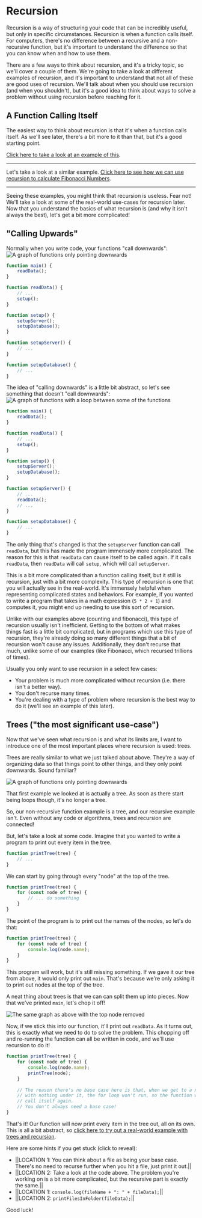 # Recursion

Recursion is a way of structuring your code that can be incredibly useful, but only in specific circumstances.
Recursion is when a function calls itself. For computers, there's no difference between a recursive and a non-recursive
function, but it's important to understand the difference so that you can know when and how to use them.

There are a few ways to think about recursion, and it's a tricky topic, so we'll cover a couple of them.
We're going to take a look at different examples of recursion, and it's important to understand that not all of these are
good uses of recursion. We'll talk about when you should use recursion (and when you shouldn't), but it's a good idea
to think about ways to solve a problem without using recursion before reaching for it.

## A Function Calling Itself

The easiest way to think about recursion is that it's when a function calls itself. As we'll see later, there's a bit
more to it than that, but it's a good starting point.

[Click here to take a look at an example of this](./counting.js).

---

Let's take a look at a similar example. [Click here to see how we can use recursion to calculate Fibonacci Numbers](./fibonacci.js).

---

Seeing these examples, you might think that recursion is useless. Fear not!
We'll take a look at some of the real-world use-cases for recursion later.
Now that you understand the basics of what recursion is (and why it isn't always the best), let's get a bit more complicated!

## "Calling Upwards"

Normally when you write code, your functions "call downwards":
![A graph of functions only pointing downwards](https://raw.githubusercontent.com/Cratecode/intro/eba39b4607ea1d3872c782c00f92756a9e933d9f/images/Recursion-Call-Down.svg)
```js
function main() {
    readData();
}

function readData() {
    // ...
    setup();
}

function setup() {
    setupServer();
    setupDatabase();
}

function setupServer() {
    // ...
}

function setupDatabase() {
    // ...
}
```

The idea of "calling downwards" is a little bit abstract, so let's see something that doesn't "call downwards":
![A graph of functions with a loop between some of the functions](https://raw.githubusercontent.com/Cratecode/intro/eba39b4607ea1d3872c782c00f92756a9e933d9f/images/Recursion-Call-Up.svg)
```js
function main() {
    readData();
}

function readData() {
    // ...
    setup();
}

function setup() {
    setupServer();
    setupDatabase();
}

function setupServer() {
    // ...
    readData();
    // ...
}

function setupDatabase() {
    // ...
}
```

The only thing that's changed is that the `setupServer` function can call `readData`, but this has made the program immensely more
complicated. The reason for this is that `readData` can cause itself to be called again. If it calls `readData`, then
`readData` will call `setup`, which will call `setupServer`.

This is a bit more complicated than a function calling itself, but it still is recursion, just with a bit more complexity.
This type of recursion is one that you will actually see in the real-world. It's immensely helpful when representing complicated states
and behaviors. For example, if you wanted to write a program that takes in a math expression (`5 * 2 + 1`) and computes it,
you might end up needing to use this sort of recursion.

Unlike with our examples above (counting and fibonacci), this type of recursion usually isn't inefficient.
Getting to the bottom of what makes things fast is a little bit complicated, but in programs which use this type of
recursion, they're already doing so many different things that a bit of recursion won't cause any issues.
Additionally, they don't recurse that much, unlike some of our examples (like Fibonacci, which recursed trillions of times).

Usually you only want to use recursion in a select few cases:
* Your problem is much more complicated without recursion (i.e. there isn't a better way).
* You don't recurse many times.
* You're dealing with a type of problem where recursion is the best way to do it (we'll see an example of this later).

## Trees ("the most significant use-case")

Now that we've seen what recursion is and what its limits are, I want to introduce one of the most important places where
recursion is used: trees.

Trees are really similar to what we just talked about above. They're a way of organizing data so that things
point to other things, and they only point downwards. Sound familiar?

![A graph of functions only pointing downwards](https://raw.githubusercontent.com/Cratecode/intro/eba39b4607ea1d3872c782c00f92756a9e933d9f/images/Recursion-Call-Down.svg)

That first example we looked at is actually a tree. As soon as there start being loops though, it's no longer a tree.

So, our non-recursive function example is a tree, and our recursive example isn't. Even without any code or algorithms, trees
and recursion are connected!

But, let's take a look at some code. Imagine that you wanted to write a program to print out every item in the tree.

```js
function printTree(tree) {
    // ...
}
```

We can start by going through every "node" at the top of the tree.
```js
function printTree(tree) {
    for (const node of tree) {
        // ... do something
    }
}
```

The point of the program is to print out the names of the nodes, so let's do that:
```js
function printTree(tree) {
    for (const node of tree) {
        console.log(node.name);
    }
}
```

This program will work, but it's still missing something. If we gave it our tree from above, it would only print out
`main`. That's because we're only asking it to print out nodes at the top of the tree.

A neat thing about trees is that we can can split them up into pieces. Now that we've printed `main`, let's chop it off!

![The same graph as above with the top node removed](https://raw.githubusercontent.com/Cratecode/intro/eba39b4607ea1d3872c782c00f92756a9e933d9f/images/Recursion-Call-Down-No-Main.svg)

Now, if we stick this into our function, it'll print out `readData`. As it turns out, this is exactly what we need to
do to solve the problem. This chopping off and re-running the function can all be written in code, and we'll use recursion
to do it!
```js
function printTree(tree) {
    for (const node of tree) {
        console.log(node.name);
        printTree(node);
    }
    
    // The reason there's no base case here is that, when we get to a node
    // with nothing under it, the for loop won't run, so the function won't
    // call itself again.
    // You don't always need a base case!
}
```

That's it! Our function will now print every item in the tree out, all on its own. This is all a bit abstract, so
[click here to try out a real-world example with trees and recursion](./files.js).

Here are some hints if you get stuck (click to reveal):
* ||LOCATION 1: You can think about a file as being your base case. There's no need to recurse further when you hit a file, just print it out.||
* ||LOCATION 2: Take a look at the code above. The problem you're working on is a bit more complicated, but the recursive part is exactly the same.||
* ||LOCATION 1: `console.log(fileName + ": " + fileData);`||
* ||LOCATION 2: `printFilesInFolder(fileData);`||

Good luck!